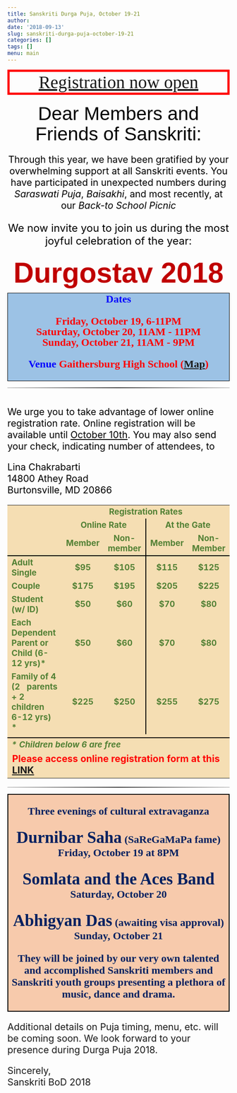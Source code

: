 ```yaml
---
title: Sanskriti Durga Puja, October 19-21
author: 
date: '2018-09-13'
slug: sanskriti-durga-puja-october-19-21
categories: []
tags: []
menu: main
---
```


<div>
<div style="color: red; font-size: 30pt; font-family: Rockwell, serif; text-align: center; border: 5px solid red;"><a href="https://sanskriti-dc.org/register-event/"><u>Registration now open</u></a></div>
<p style="margin-top: 20px;"></p>

<div class="pure-u-11-12 pure-u-md-2-3">
<div class="post-content" style="color: black;">
<p class="MsoNormal" style="text-align: center; margin: 0in 0in 8pt; line-height: 107%; font-size: 14pt; font-family: Calibri,sans-serif;" align="center"><span style="font-size: 32pt; line-height: 107%; font-family: Arial,sans-serif;">Dear Members and Friends of Sanskriti:<br>
</span></p>
<p style="font-size: 16pt;text-align:center;">
  Through this year, we have been gratified by
your overwhelming support at all Sanskriti events. You have participated in
  unexpected numbers during <em>Saraswati Puja</em>,
  <em>Baisakhi</em>, and most recently, at our <em>Back-to School Picnic</em>
</p>

<p style="font-size: 18pt;text-align: center; ">We now invite you to join us during the most joyful celebration of the year: </p>
<p class="MsoNormal" style="text-align: center; margin: 0in 0in 8pt; line-height: 107%; font-size: 11pt; font-family: Calibri,sans-serif;" align="center"><b><span style="font-size: 48pt; line-height: 107%; font-family: Arial,sans-serif; color: #c00000;">Durgostav 2018</span></b></p>

</div>
<div style="background-color: #9cc2e5; color: blue; border: 1px solid black; font-size: 18pt; font-family: Rockwell,serif; text-align: center; font-weight: bold;"><b>Dates</b>
  <p>
<span style="color: red; padding: 0; line-height: 1;">
Friday, October 19, 6-11PM<br>
  Saturday, October 20, 11AM - 11PM<br>
Sunday, October 21, 11AM - 9PM<br>
  </span></p><p>
Venue
<span style="color: red;">
Gaithersburg High School (<a href="https://www.google.com/maps/place/Gaithersburg+High+School/@39.135478,-77.1968827,17z/data=%213m1%214b1%214m5%213m4%211s0x89b62d33681201bb:0x70d34d5884664ea3%218m2%213d39.135478%214d-77.194694" target="_blank" rel="noopener"><u>Map</u></a>)
</span>

</p></div>
<hr style="border: 0; height: 2px; background: #333; background-image: linear-gradient(to right, #ccc, #333, #ccc);">

<div id="registration" style="color: black; font-size: 16pt;">

<br>
We urge you to take advantage of lower online registration rate. Online registration will be available until <u>October 10th</u>. You may also send your check, indicating number of attendees, to
<p>
Lina Chakrabarti<br>
14800 Athey Road<br>
Burtonsville, MD 20866<br>
</p></div>

<table style="background-color: wheat; font-size: 14pt; border-spacing: 0px; color: #538135;" width="100%">
<tbody>
<tr>
<td style="text-align: left;" colspan="1" width="30%"></td>
<td style="text-align: center;" colspan="4" width="70%"><strong>Registration Rates</strong></td>
</tr>
<tr>
<td colspan="1" width="30%"></td>
<td style="text-align: center; border-right: 2px solid black;" colspan="2" width="35%"><strong>Online Rate </strong></td>
<td style="text-align: center;" colspan="2" width="35%"><strong>At the Gate</strong></td>
</tr>
<tr>
<td style="border-bottom: 2px solid black;" width="30%"><strong>&nbsp;</strong></td>
<td style="border-bottom: 2px solid black; text-align: center;" width="18%"><strong>Member</strong></td>
<td style="border-bottom: 2px solid black; border-right: 2px solid black; text-align: center;" width="17%"><strong>Non-member</strong></td>
<td style="border-bottom: 2px solid black; text-align: center;" width="18%"><strong>Member</strong></td>
<td style="border-bottom: 2px solid black; text-align: center;" width="17%"><strong>Non-Member</strong></td>
</tr>
<tr>
<td width="30%"><strong>Adult Single</strong></td>
<td style="text-align: center;" width="18%"><strong>$95</strong></td>
<td style="text-align: center; border-right: 2px solid black;" width="17%"><strong>$105</strong></td>
<td style="text-align: center;" width="18%"><strong>$115</strong></td>
<td style="text-align: center;" width="17%"><strong>$125</strong></td>
</tr>
<tr>
<td width="30%"><strong>Couple</strong></td>
<td style="text-align: center;" width="18%"><strong>$175</strong></td>
<td style="text-align: center; border-right: 2px solid black;" width="17%"><strong>$195</strong></td>
<td style="text-align: center;" width="18%"><strong>$205</strong></td>
<td style="text-align: center;" width="17%"><strong>$225</strong></td>
</tr>
<tr>
<td width="30%"><strong>Student (w/ ID)</strong></td>
<td style="text-align: center;" width="18%"><strong>$50</strong></td>
<td style="text-align: center; border-right: 2px solid black;" width="17%"><strong>$60</strong></td>
<td style="text-align: center;" width="18%"><strong>$70</strong></td>
<td style="text-align: center;" width="17%"><strong>$80</strong></td>
</tr>
<tr>
<td width="30%"><strong>Each Dependent Parent or Child (6-12 yrs)*</strong></td>
<td style="text-align: center;" width="18%"><strong>$50</strong></td>
<td style="text-align: center; border-right: 2px solid black;" width="17%"><strong>$60</strong></td>
<td style="text-align: center;" width="18%"><strong>$70</strong></td>
<td style="text-align: center;" width="17%"><strong>$80</strong></td>
</tr>
<tr>
<td width="30%"><strong>Family of 4 (2&nbsp; &nbsp;parents + 2 children&nbsp; 6-12 yrs) *</strong></td>
<td style="text-align: center;" width="18%"><strong>$225</strong></td>
<td style="text-align: center; border-right: 2px solid black;" width="17%"><strong>$250</strong></td>
<td style="text-align: center;" width="18%"><strong>$255</strong></td>
<td style="text-align: center;" width="17%"><strong>$275</strong></td>
</tr>
<tr>
<td colspan="5"></td>
</tr>
<tr>
<td style="border-top: 2px solid black; font-weight: bold; font-style: italic;" colspan="5">* Children below 6 are free</td>
</tr>
  <tr>
    <td colspan="5" style="font-size: 16pt;font-weight:bold;color:red;">Please access online registration form at this <a href="https://sanskriti-dc.org/register-event/"><u>LINK</u></a></td>
  </tr>
</tbody>
</table>
<hr style="border: 0; height: 2px; background: #333; background-image: linear-gradient(to right, #ccc, #333, #ccc);">

<div style="background-color: #f7caac; border: 2px solid black; font-family: Rockwell, serif; color: #002060; text-align: center; font-size: 18pt;font-weight: bold;">
  <p>Three evenings of cultural extravaganza</p>
<p>
<font style="font-size: 28pt;">Durnibar Saha</font> (SaReGaMaPa fame)<br>
Friday, October 19 at 8PM
</p><p>
<font style="font-size: 28pt;">Somlata and the Aces Band</font><br>
Saturday, October 20
</p><p>
<font style="font-size: 28pt;">Abhigyan Das</font> (awaiting visa approval)<br>
Sunday, October 21

</p>
  <p>They will be joined by our very own talented and accomplished <b>Sanskriti members</b> and <b>Sanskriti youth groups</b> presenting a plethora of music, dance and drama.
  </p>
  </div>
<div style="font-size: 16pt;">
<p>Additional details on Puja timing, menu, etc. will be coming soon. We look forward to your presence during Durga Puja 2018.</p>
  <p>
Sincerely, <br>
Sanskriti BoD 2018
  </p>

</div>
</div></div>
